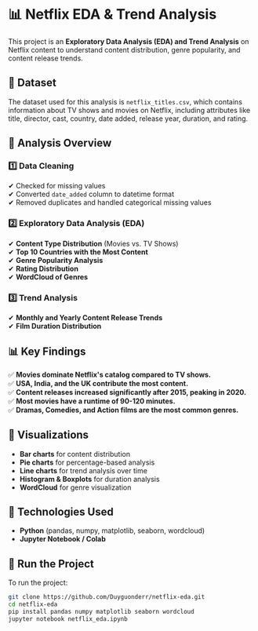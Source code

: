 # 📊 Netflix EDA & Trend Analysis

This project is an **Exploratory Data Analysis (EDA) and Trend Analysis** on Netflix content to understand content distribution, genre popularity, and content release trends.

## 📂 Dataset  
The dataset used for this analysis is `netflix_titles.csv`, which contains information about TV shows and movies on Netflix, including attributes like title, director, cast, country, date added, release year, duration, and rating.

## 🔎 Analysis Overview  

### 1️⃣ Data Cleaning  
✔ Checked for missing values  
✔ Converted `date_added` column to datetime format  
✔ Removed duplicates and handled categorical missing values  

### 2️⃣ Exploratory Data Analysis (EDA)  
✔ **Content Type Distribution** (Movies vs. TV Shows)  
✔ **Top 10 Countries with the Most Content**  
✔ **Genre Popularity Analysis**  
✔ **Rating Distribution**  
✔ **WordCloud of Genres**  

### 3️⃣ Trend Analysis  
✔ **Monthly and Yearly Content Release Trends**  
✔ **Film Duration Distribution**  

## 📊 Key Findings  
✅ **Movies dominate Netflix's catalog compared to TV shows.**  
✅ **USA, India, and the UK contribute the most content.**  
✅ **Content releases increased significantly after 2015, peaking in 2020.**  
✅ **Most movies have a runtime of 90-120 minutes.**  
✅ **Dramas, Comedies, and Action films are the most common genres.**  

## 📌 Visualizations  
- **Bar charts** for content distribution  
- **Pie charts** for percentage-based analysis  
- **Line charts** for trend analysis over time  
- **Histogram & Boxplots** for duration analysis  
- **WordCloud** for genre visualization  

## 🔧 Technologies Used  
- **Python** (pandas, numpy, matplotlib, seaborn, wordcloud)  
- **Jupyter Notebook / Colab**  

## 🚀 Run the Project  
To run the project:  
```bash
git clone https://github.com/Duyguonderr/netflix-eda.git
cd netflix-eda
pip install pandas numpy matplotlib seaborn wordcloud
jupyter notebook netflix_eda.ipynb
